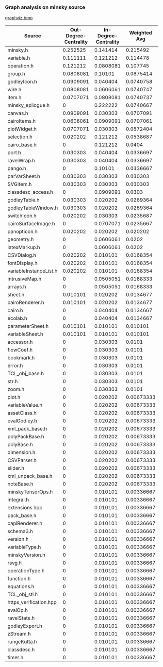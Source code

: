 ### Graph analysis on minsky source

[graphviz bmp](docs/minsky_graph_viz_no_cd_xcd.bmp)

| Source                  |   Out-Degree-Centrality |   In-Degree-Centrality |   Weighted Avg |
|-------------------------|-------------------------|------------------------|----------------|
| minsky.h                |               0.252525  |              0.141414  |     0.215492   |
| variable.h              |               0.111111  |              0.121212  |     0.114478   |
| operation.h             |               0.121212  |              0.0808081 |     0.107745   |
| group.h                 |               0.0808081 |              0.10101   |     0.0875414  |
| godleyIcon.h            |               0.0909091 |              0.040404  |     0.0740758  |
| wire.h                  |               0.0808081 |              0.0606061 |     0.0740747  |
| item.h                  |               0.0707071 |              0.0808081 |     0.0740737  |
| minsky_epilogue.h       |               0         |              0.222222  |     0.0740667  |
| canvas.h                |               0.0909091 |              0.030303  |     0.0707091  |
| cairoItems.h            |               0.0606061 |              0.0909091 |     0.0707061  |
| plotWidget.h            |               0.0707071 |              0.030303  |     0.0572404  |
| selection.h             |               0.020202  |              0.121212  |     0.0538687  |
| cairo_base.h            |               0         |              0.121212  |     0.0404     |
| port.h                  |               0.030303  |              0.040404  |     0.0336697  |
| ravelWrap.h             |               0.030303  |              0.040404  |     0.0336697  |
| pango.h                 |               0         |              0.10101   |     0.0336667  |
| parVarSheet.h           |               0.030303  |              0.030303  |     0.030303   |
| SVGItem.h               |               0.030303  |              0.030303  |     0.030303   |
| classdesc_access.h      |               0         |              0.0909091 |     0.0303     |
| godleyTable.h           |               0.030303  |              0.020202  |     0.0269364  |
| godleyTableWindow.h     |               0.030303  |              0.020202  |     0.0269364  |
| switchIcon.h            |               0.020202  |              0.030303  |     0.0235687  |
| cairoSurfaceImage.h     |               0         |              0.0707071 |     0.0235667  |
| panopticon.h            |               0.020202  |              0.020202  |     0.020202   |
| geometry.h              |               0         |              0.0606061 |     0.0202     |
| latexMarkup.h           |               0         |              0.0606061 |     0.0202     |
| CSVDialog.h             |               0.020202  |              0.010101  |     0.0168354  |
| fontDisplay.h           |               0.020202  |              0.010101  |     0.0168354  |
| variableInstanceList.h  |               0.020202  |              0.010101  |     0.0168354  |
| intrusiveMap.h          |               0         |              0.0505051 |     0.0168333  |
| arrays.h                |               0         |              0.0505051 |     0.0168333  |
| sheet.h                 |               0.010101  |              0.020202  |     0.0134677  |
| cairoRenderer.h         |               0.010101  |              0.020202  |     0.0134677  |
| cairo.h                 |               0         |              0.040404  |     0.0134667  |
| ecolab.h                |               0         |              0.040404  |     0.0134667  |
| parameterSheet.h        |               0.010101  |              0.010101  |     0.010101   |
| variableSheet.h         |               0.010101  |              0.010101  |     0.010101   |
| accessor.h              |               0         |              0.030303  |     0.0101     |
| flowCoef.h              |               0         |              0.030303  |     0.0101     |
| bookmark.h              |               0         |              0.030303  |     0.0101     |
| error.h                 |               0         |              0.030303  |     0.0101     |
| TCL_obj_base.h          |               0         |              0.030303  |     0.0101     |
| str.h                   |               0         |              0.030303  |     0.0101     |
| zoom.h                  |               0         |              0.030303  |     0.0101     |
| plot.h                  |               0         |              0.020202  |     0.00673333 |
| variableValue.h         |               0         |              0.020202  |     0.00673333 |
| assetClass.h            |               0         |              0.020202  |     0.00673333 |
| evalGodley.h            |               0         |              0.020202  |     0.00673333 |
| xml_pack_base.h         |               0         |              0.020202  |     0.00673333 |
| polyPackBase.h          |               0         |              0.020202  |     0.00673333 |
| polyBase.h              |               0         |              0.020202  |     0.00673333 |
| dimension.h             |               0         |              0.020202  |     0.00673333 |
| CSVParser.h             |               0         |              0.020202  |     0.00673333 |
| slider.h                |               0         |              0.020202  |     0.00673333 |
| xml_unpack_base.h       |               0         |              0.020202  |     0.00673333 |
| noteBase.h              |               0         |              0.020202  |     0.00673333 |
| minskyTensorOps.h       |               0         |              0.010101  |     0.00336667 |
| integral.h              |               0         |              0.010101  |     0.00336667 |
| extensions.hpp          |               0         |              0.010101  |     0.00336667 |
| pack_base.h             |               0         |              0.010101  |     0.00336667 |
| capiRenderer.h          |               0         |              0.010101  |     0.00336667 |
| schema3.h               |               0         |              0.010101  |     0.00336667 |
| version.h               |               0         |              0.010101  |     0.00336667 |
| variableType.h          |               0         |              0.010101  |     0.00336667 |
| minskyVersion.h         |               0         |              0.010101  |     0.00336667 |
| rsvg.h                  |               0         |              0.010101  |     0.00336667 |
| operationType.h         |               0         |              0.010101  |     0.00336667 |
| function.h              |               0         |              0.010101  |     0.00336667 |
| equations.h             |               0         |              0.010101  |     0.00336667 |
| TCL_obj_stl.h           |               0         |              0.010101  |     0.00336667 |
| https_verification.hpp  |               0         |              0.010101  |     0.00336667 |
| evalOp.h                |               0         |              0.010101  |     0.00336667 |
| ravelState.h            |               0         |              0.010101  |     0.00336667 |
| godleyExport.h          |               0         |              0.010101  |     0.00336667 |
| zStream.h               |               0         |              0.010101  |     0.00336667 |
| rungeKutta.h            |               0         |              0.010101  |     0.00336667 |
| classdesc.h             |               0         |              0.010101  |     0.00336667 |
| timer.h                 |               0         |              0.010101  |     0.00336667 |
